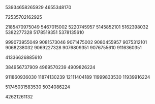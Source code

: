 



53934658265929
4655348170

72535702162925

2185470975049
5467015002
5220745957
5145852101
5162398032
5382277328
5178519351
5378135610

999073955049
9081573046
9071475002
9080455957
9075312101
9068238032
9069227328
9076809351
9076755610
9116360351

41336626885610

384956737909
4969570239
4909826224

911860936030
11874130239
12111404189
11999833530
11939916224

51745031583530
5034086224



42621261132

